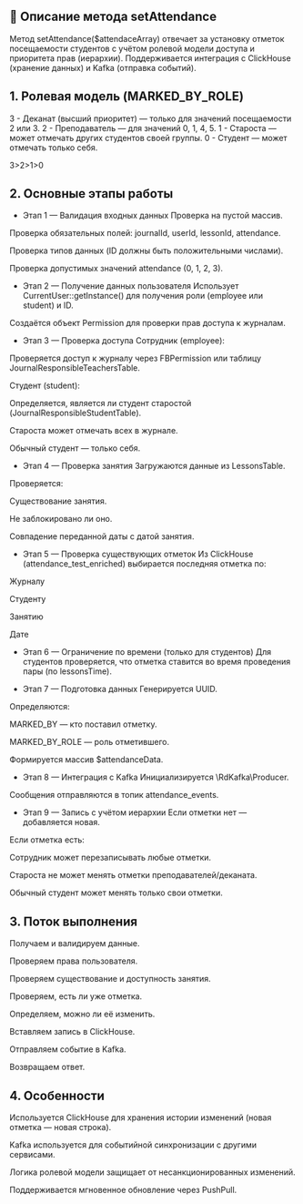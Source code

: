 ## 📌 Описание метода setAttendance

Метод setAttendance($attendaceArray) отвечает за установку отметок посещаемости студентов с учётом ролевой модели доступа и приоритета прав (иерархии).
Поддерживается интеграция с ClickHouse (хранение данных) и Kafka (отправка событий).

## 1. Ролевая модель (MARKED_BY_ROLE)

3 - Деканат      (высший приоритет) — только для значений посещаемости 2 или 3.
2 - Преподаватель — для значений 0, 1, 4, 5.
1 - Староста     — может отмечать других студентов своей группы.
0 - Студент      — может отмечать только себя.

3>2>1>0

## 2. Основные этапы работы

- Этап 1 — Валидация входных данных
Проверка на пустой массив.

Проверка обязательных полей: journalId, userId, lessonId, attendance.

Проверка типов данных (ID должны быть положительными числами).

Проверка допустимых значений attendance (0, 1, 2, 3).

- Этап 2 — Получение данных пользователя
Использует CurrentUser::getInstance() для получения роли (employee или student) и ID.

Создаётся объект Permission для проверки прав доступа к журналам.

- Этап 3 — Проверка доступа
Сотрудник (employee):

Проверяется доступ к журналу через FBPermission или таблицу JournalResponsibleTeachersTable.

Студент (student):

Определяется, является ли студент старостой (JournalResponsibleStudentTable).

Староста может отмечать всех в журнале.

Обычный студент — только себя.

- Этап 4 — Проверка занятия
Загружаются данные из LessonsTable.

Проверяется:

Существование занятия.

Не заблокировано ли оно.

Совпадение переданной даты с датой занятия.

- Этап 5 — Проверка существующих отметок
Из ClickHouse (attendance_test_enriched) выбирается последняя отметка по:

Журналу

Студенту

Занятию

Дате

- Этап 6 — Ограничение по времени (только для студентов)
Для студентов проверяется, что отметка ставится во время проведения пары (по lessonsTime).

- Этап 7 — Подготовка данных
Генерируется UUID.

Определяются:

MARKED_BY — кто поставил отметку.

MARKED_BY_ROLE — роль отметившего.

Формируется массив $attendanceData.

- Этап 8 — Интеграция с Kafka
Инициализируется \RdKafka\Producer.

Сообщения отправляются в топик attendance_events.

- Этап 9 — Запись с учётом иерархии
Если отметки нет — добавляется новая.

Если отметка есть:

Сотрудник может перезаписывать любые отметки.

Староста не может менять отметки преподавателей/деканата.

Обычный студент может менять только свои отметки.

## 3. Поток выполнения
Получаем и валидируем данные.

Проверяем права пользователя.

Проверяем существование и доступность занятия.

Проверяем, есть ли уже отметка.

Определяем, можно ли её изменить.

Вставляем запись в ClickHouse.

Отправляем событие в Kafka.

Возвращаем ответ.

## 4. Особенности
Используется ClickHouse для хранения истории изменений (новая отметка — новая строка).

Kafka используется для событийной синхронизации с другими сервисами.

Логика ролевой модели защищает от несанкционированных изменений.

Поддерживается мгновенное обновление через PushPull.

